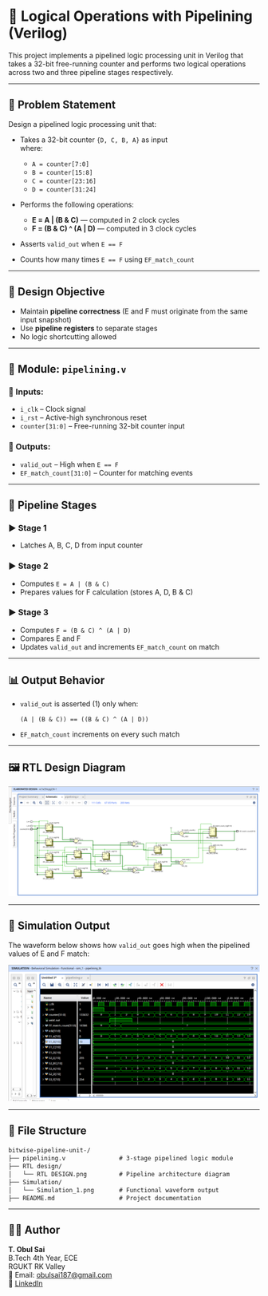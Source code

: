 # 🔄 Logical Operations with Pipelining (Verilog)

This project implements a pipelined logic processing unit in Verilog that takes a 32-bit free-running counter and performs two logical operations across two and three pipeline stages respectively.

---

## 📘 Problem Statement

Design a pipelined logic processing unit that:
- Takes a 32-bit counter `{D, C, B, A}` as input  
  where:
  - `A = counter[7:0]`
  - `B = counter[15:8]`
  - `C = counter[23:16]`
  - `D = counter[31:24]`
  
- Performs the following operations:
  - **E = A | (B & C)** — computed in 2 clock cycles  
  - **F = (B & C) ^ (A | D)** — computed in 3 clock cycles  

- Asserts `valid_out` when `E == F`  
- Counts how many times `E == F` using `EF_match_count`

---

## 🧠 Design Objective

- Maintain **pipeline correctness** (E and F must originate from the same input snapshot)  
- Use **pipeline registers** to separate stages  
- No logic shortcutting allowed  

---

## 🧩 Module: `pipelining.v`

### 🔷 Inputs:
- `i_clk` – Clock signal  
- `i_rst` – Active-high synchronous reset  
- `counter[31:0]` – Free-running 32-bit counter input  

### 🔷 Outputs:
- `valid_out` – High when `E == F`  
- `EF_match_count[31:0]` – Counter for matching events  

---

## 🔄 Pipeline Stages

### ▶️ Stage 1
- Latches A, B, C, D from input counter  

### ▶️ Stage 2
- Computes `E = A | (B & C)`  
- Prepares values for F calculation (stores A, D, B & C)  

### ▶️ Stage 3
- Computes `F = (B & C) ^ (A | D)`  
- Compares E and F  
- Updates `valid_out` and increments `EF_match_count` on match  

---

## 📊 Output Behavior

- `valid_out` is asserted (1) only when:  
  ```
  (A | (B & C)) == ((B & C) ^ (A | D))
  ```
- `EF_match_count` increments on every such match  

---

## 🖼️ RTL Design Diagram

![RTL Design Diagram](https://github.com/obulsai/bitwise-pipeline-unit-/blob/fab0c83bbc4299e0e763e33187b1d7cfe2b3884a/RTL%20design/RTL%20DESIGN.png?raw=true)

---

## 🧪 Simulation Output

The waveform below shows how `valid_out` goes high when the pipelined values of E and F match:

![Simulation Waveform](https://github.com/obulsai/bitwise-pipeline-unit-/blob/fab0c83bbc4299e0e763e33187b1d7cfe2b3884a/Simulation/Simulation_1.png?raw=true)

---

## 📁 File Structure

```plaintext
bitwise-pipeline-unit-/
├── pipelining.v               # 3-stage pipelined logic module
├── RTL design/
│   └── RTL DESIGN.png         # Pipeline architecture diagram
├── Simulation/
│   └── Simulation_1.png       # Functional waveform output
├── README.md                  # Project documentation
```

---

## 👨‍💻 Author

**T. Obul Sai**  
B.Tech 4th Year, ECE  
RGUKT RK Valley  
📧 Email: obulsai187@gmail.com  
🔗 [LinkedIn](https://www.linkedin.com/in/obul-sai-922643251)
